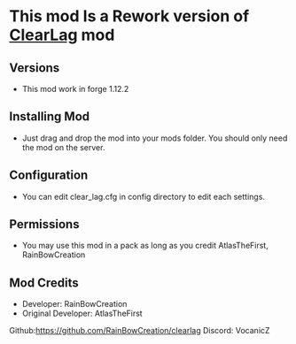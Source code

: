 # This mod Is a Rework version of [ClearLag](https://www.curseforge.com/minecraft/mc-mods/k-clear-lag) mod

## Versions
- This mod work in forge 1.12.2

## Installing Mod
- Just drag and drop the mod into your mods folder. You should only need the mod on the server. 

## Configuration
- You can edit clear_lag.cfg in config directory to edit each settings.

## Permissions
- You may use this mod in a pack as long as you credit AtlasTheFirst, RainBowCreation

## Mod Credits
- Developer: RainBowCreation 
- Original Developer: AtlasTheFirst

Github:https://github.com/RainBowCreation/clearlag
Discord: VocanicZ

